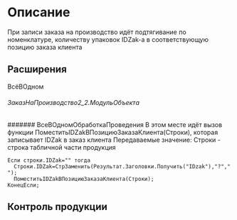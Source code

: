 # Описание
При записи заказа на производство идёт подтягивание по номенклатуре, количеству упаковок IDZak-а в соответствующую позицию заказа клиента
## Расширения
ВсёВОдном
###### ЗаказНаПроизводство2_2.МодульОбъекта
####### ВсеВОдномОбработкаПроведения
В этом месте идёт вызов функции ПоместитьIDZakВПозициюЗаказаКлиента(Строки), которая записывает IDZak в заказ клиента
Передаваемые значение:
Строки - строка табличной части продукция 
```
Если строки.IDZak="" тогда  
  Строки.IDZak=СтрЗаменить(Результат.Заголовки.Получить("IDzak"),"?"," ");
  ПоместитьIDZakВПозициюЗаказаКлиента(Строки);
КонецЕсли;
```
## Контроль продукции
